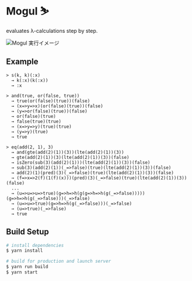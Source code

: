 # Mogul ⛷

evaluates λ-calculations step by step.

![Mogul 実行イメージ](https://mogul-a2928.firebaseapp.com/screenshots.png)

## Example

```
> s(k, k)(:x)
  → k(:x)(k(:x))
  → :x

> and(true, or(false, true))
  → true(or(false)(true))(false)
  → (x=>y=>x)(or(false)(true))(false)
  → (y=>or(false)(true))(false)
  → or(false)(true)
  → false(true)(true)
  → (x=>y=>y)(true)(true)
  → (y=>y)(true)
  → true

> eq(add(2, 1), 3)
  → and(gte(add(2)(1))(3))(lte(add(2)(1))(3))
  → gte(add(2)(1))(3)(lte(add(2)(1))(3))(false)
  → isZero(sub(3)(add(2)(1)))(lte(add(2)(1))(3))(false)
  → sub(3)(add(2)(1))(_=>false)(true)(lte(add(2)(1))(3))(false)
  → add(2)(1)(pred)(3)(_=>false)(true)(lte(add(2)(1))(3))(false)
  → (f=>x=>2(f)(1(f)(x)))(pred)(3)(_=>false)(true)(lte(add(2)(1))(3))(false)
  ...
  → (u=>u=>u=>true)(g=>h=>h(g(g=>h=>h(g(_=>false)))))(g=>h=>h(g(_=>false)))(_=>false)
  → (u=>u=>true)(g=>h=>h(g(_=>false)))(_=>false)
  → (u=>true)(_=>false)
  → true
```

## Build Setup

``` bash
# install dependencies
$ yarn install

# build for production and launch server
$ yarn run build
$ yarn start
```
